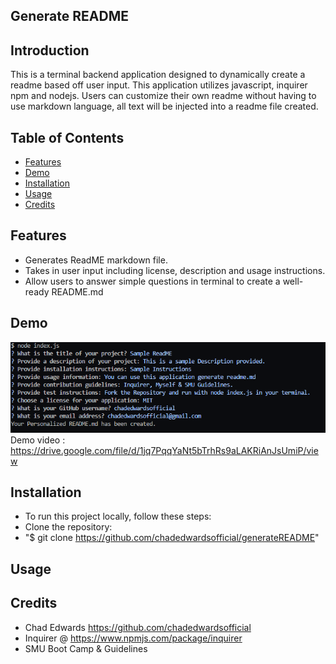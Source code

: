 ## Generate README


## Introduction
This is a terminal backend application designed to dynamically create a readme based off user input. This application utilizes javascript, inquirer npm and nodejs. Users can customize their own readme without having to use markdown language, all text will be injected into a readme file created.

## Table of Contents
- [Features](#features)
- [Demo](#demo)
- [Installation](#installation)
- [Usage](#usage)
- [Credits](#credits)


## <a name ="features">Features</a>
- Generates ReadME markdown file.
- Takes in user input including license, description and usage instructions.
- Allow users to answer simple questions in terminal to create a well-ready README.md

## <a name ="demo">Demo</a>
![Alt text](image.png)
Demo video :
https://drive.google.com/file/d/1jq7PqqYaNt5bTrhRs9aLAKRiAnJsUmiP/view





## <a name="installation">Installation</a>
- To run this project locally, follow these steps:
- Clone the repository:
- "$ git clone https://github.com/chadedwardsofficial/generateREADME"

## <a name ="usage">Usage</a>







## <a name ="credits">Credits</a>
- Chad Edwards https://github.com/chadedwardsofficial
- Inquirer @ https://www.npmjs.com/package/inquirer
- SMU Boot Camp & Guidelines